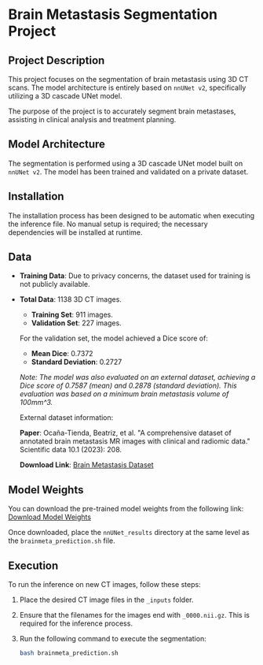 
# Brain Metastasis Segmentation Project

## Project Description

This project focuses on the segmentation of brain metastasis using 3D CT scans. The model architecture is entirely based on `nnUNet v2`, specifically utilizing a 3D cascade UNet model.

The purpose of the project is to accurately segment brain metastases, assisting in clinical analysis and treatment planning.

## Model Architecture

The segmentation is performed using a 3D cascade UNet model built on `nnUNet v2`. The model has been trained and validated on a private dataset.

## Installation

The installation process has been designed to be automatic when executing the inference file. No manual setup is required; the necessary dependencies will be installed at runtime.

## Data

- **Training Data**: Due to privacy concerns, the dataset used for training is not publicly available.
- **Total Data**: 1138 3D CT images.
  - **Training Set**: 911 images.
  - **Validation Set**: 227 images.
  
  For the validation set, the model achieved a Dice score of:
  - **Mean Dice**: 0.7372
  - **Standard Deviation**: 0.2727
  
  _Note: The model was also evaluated on an external dataset, achieving a Dice score of 0.7587 (mean) and 0.2878 (standard deviation). This evaluation was based on a minimum brain metastasis volume of 100mm^3._

  External dataset information:
  
  **Paper**: Ocaña-Tienda, Beatriz, et al. "A comprehensive dataset of annotated brain metastasis MR images with clinical and radiomic data." Scientific data 10.1 (2023): 208.

  **Download Link**: [Brain Metastasis Dataset](https://molab.es/datasets-brain-metastasis-1/?type=metasrd)

## Model Weights

You can download the pre-trained model weights from the following link:  
[Download Model Weights](https://drive.google.com/file/d/1-pauKADV0gEfen2Jip9Jwjdttx6oDa_w/view?usp=drive_link)

Once downloaded, place the `nnUNet_results` directory at the same level as the `brainmeta_prediction.sh` file.

## Execution

To run the inference on new CT images, follow these steps:

1. Place the desired CT image files in the `_inputs` folder.
2. Ensure that the filenames for the images end with `_0000.nii.gz`. This is required for the inference process.
3. Run the following command to execute the segmentation:

   ```bash
   bash brainmeta_prediction.sh
   ```
